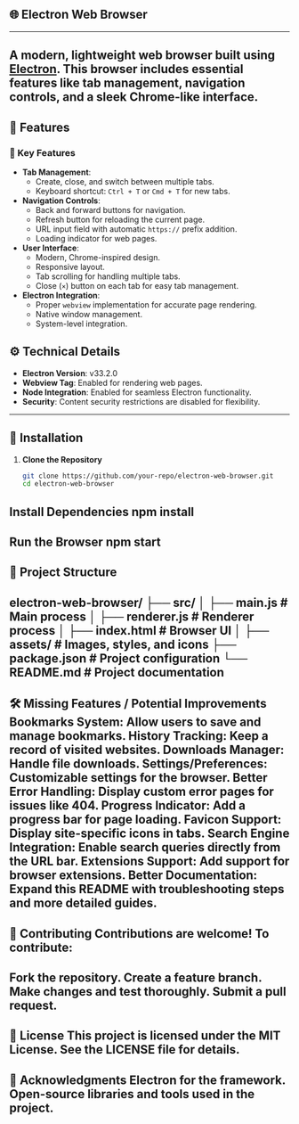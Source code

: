 ## 🌐 Electron Web Browser  
---
A modern, lightweight web browser built using [Electron](https://www.electronjs.org/). This browser includes essential features like tab management, navigation controls, and a sleek Chrome-like interface.  
---
## 🌟 Features  
### 📂 Key Features  
- **Tab Management**:  
  - Create, close, and switch between multiple tabs.  
  - Keyboard shortcut: `Ctrl + T` or `Cmd + T` for new tabs.  
- **Navigation Controls**:  
  - Back and forward buttons for navigation.  
  - Refresh button for reloading the current page.  
  - URL input field with automatic `https://` prefix addition.  
  - Loading indicator for web pages.  
- **User Interface**:  
  - Modern, Chrome-inspired design.  
  - Responsive layout.  
  - Tab scrolling for handling multiple tabs.  
  - Close (`×`) button on each tab for easy tab management.  
- **Electron Integration**:  
  - Proper `webview` implementation for accurate page rendering.  
  - Native window management.  
  - System-level integration.  

## ⚙️ Technical Details  
- **Electron Version**: v33.2.0  
- **Webview Tag**: Enabled for rendering web pages.  
- **Node Integration**: Enabled for seamless Electron functionality.  
- **Security**: Content security restrictions are disabled for flexibility. 
---
## 🚀 Installation  

1. **Clone the Repository**  
   ```bash  
   git clone https://github.com/your-repo/electron-web-browser.git  
   cd electron-web-browser  
Install Dependencies
npm install  
---
Run the Browser
npm start  
---
📁 Project Structure
---
electron-web-browser/
├── src/
│   ├── main.js            # Main process
│   ├── renderer.js        # Renderer process
│   ├── index.html         # Browser UI
│   ├── assets/            # Images, styles, and icons
├── package.json           # Project configuration
└── README.md              # Project documentation
--
🛠️ Missing Features / Potential Improvements
Bookmarks System: Allow users to save and manage bookmarks.
History Tracking: Keep a record of visited websites.
Downloads Manager: Handle file downloads.
Settings/Preferences: Customizable settings for the browser.
Better Error Handling: Display custom error pages for issues like 404.
Progress Indicator: Add a progress bar for page loading.
Favicon Support: Display site-specific icons in tabs.
Search Engine Integration: Enable search queries directly from the URL bar.
Extensions Support: Add support for browser extensions.
Better Documentation: Expand this README with troubleshooting steps and more detailed guides.
---
🤝 Contributing
Contributions are welcome! To contribute:
---
Fork the repository.
Create a feature branch.
Make changes and test thoroughly.
Submit a pull request.
---
📜 License
This project is licensed under the MIT License. See the LICENSE file for details.
---
🙌 Acknowledgments
Electron for the framework.
Open-source libraries and tools used in the project.
---
